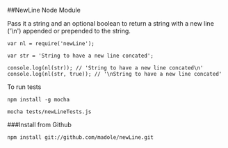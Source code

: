 ##NewLine Node Module

Pass it a string and an optional boolean to return a string with a new line ('\n') appended or prepended to the string. 

    var nl = require('newLine');
    
    var str = 'String to have a new line concated';
    
    console.log(nl(str)); // 'String to have a new line concated\n'
    console.log(nl(str, true)); // '\nString to have a new line concated'
  
  
To run tests

    npm install -g mocha
    
    mocha tests/newLineTests.js
    
   
   
###Install from Github

    npm install git://github.com/madole/newLine.git